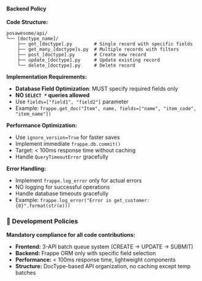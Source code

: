 #### Backend Policy
**Code Structure:**
```
posawesome/api/
└── [doctype_name]/
    ├── get_[doctype].py        # Single record with specific fields
    ├── get_many_[doctype]s.py  # Multiple records with filters
    ├── post_[doctype].py       # Create new record
    ├── update_[doctype].py     # Update existing record
    └── delete_[doctype].py     # Delete record
```

**Implementation Requirements:**
- **Database Field Optimization**: MUST specify required fields only
- **NO `SELECT *` queries allowed**
- Use `fields=["field1", "field2"]` parameter
- Example: `frappe.get_doc("Item", name, fields=["name", "item_code", "item_name"])`

**Performance Optimization:**
- Use `ignore_version=True` for faster saves
- Implement immediate `frappe.db.commit()`
- Target: < 100ms response time without caching
- Handle `QueryTimeoutError` gracefully

**Error Handling:**
- Implement `frappe.log_error` only for actual errors
- NO logging for successful operations
- Handle database timeouts gracefully
- Example: `frappe.log_error("Error in get_customer: {0}".format(str(e)))`


### 🚀 Development Policies
**Mandatory compliance for all code contributions:**
- **Frontend:** 3-API batch queue system (CREATE → UPDATE → SUBMIT)
- **Backend:** Frappe ORM only with specific field selection
- **Performance:** < 100ms response time, lightweight components
- **Structure:** DocType-based API organization, no caching except temp batches

